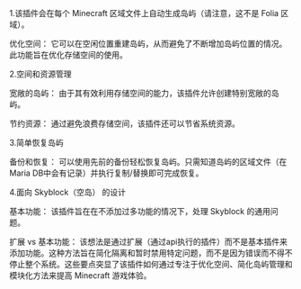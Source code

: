 1.该插件会在每个 Minecraft 区域文件上自动生成岛屿（请注意，这不是 Folia 区域）。

优化空间：
它可以在空闲位置重建岛屿，从而避免了不断增加岛屿位置的情况。此功能旨在优化存储空间的使用。

2.空间和资源管理

宽敞的岛屿：
由于其有效利用存储空间的能力，该插件允许创建特别宽敞的岛屿。

节约资源：
通过避免浪费存储空间，该插件还可以节省系统资源。

3.简单恢复岛屿

备份和恢复：
可以使用先前的备份轻松恢复岛屿。只需知道岛屿的区域文件（在Maria DB中会有记录）并执行复制/替换即可完成恢复。

4.面向 Skyblock（空岛） 的设计

基本功能：
该插件旨在在不添加过多功能的情况下，处理 Skyblock 的通用问题。

扩展 vs 基本功能：
该想法是通过扩展（通过api执行的插件）而不是基本插件来添加功能。这种方法旨在简化隔离和暂时禁用特定问题，而不是因为错误而不得不停止整个系统。这些要点突显了该插件如何通过专注于优化空间、简化岛屿管理和模块化方法来提高 Minecraft 游戏体验。
